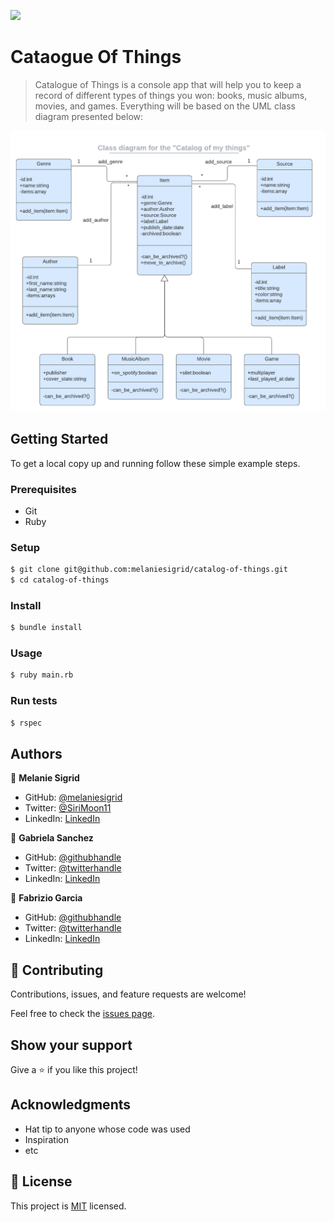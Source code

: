 ![](https://img.shields.io/badge/Microverse-blueviolet)

# Cataogue Of Things

> Catalogue of Things is a console app that will help you to keep a record of different types of things you won: books, music albums, movies, and games. Everything will be based on the UML class diagram presented below:

![screenshot](./catalog_of_my_things.png)

## Getting Started

To get a local copy up and running follow these simple example steps.

### Prerequisites

- Git
- Ruby

### Setup

```bash
$ git clone git@github.com:melaniesigrid/catalog-of-things.git
$ cd catalog-of-things
```

### Install


```bash
$ bundle install
```

### Usage

```bash
$ ruby main.rb
```

### Run tests

```bash
$ rspec
```

## Authors

👤 **Melanie Sigrid**

- GitHub: [@melaniesigrid](https://github.com/melaniesigrid)
- Twitter: [@SiriMoon11](https://twitter.com/SiriMoon11)
- LinkedIn: [LinkedIn](https://www.linkedin.com/in/melaniesigrid/)

👤 **Gabriela Sanchez**

- GitHub: [@githubhandle](https://github.com/gabyse1)
- Twitter: [@twitterhandle](https://twitter.com/gabyse0)
- LinkedIn: [LinkedIn](https://www.linkedin.com/in/gabyse/)

👤 **Fabrizio Garcia**

- GitHub: [@githubhandle](https://github.com/fabgrel10)
- Twitter: [@twitterhandle](https://twitter.com/fabgrel10)
- LinkedIn: [LinkedIn](https://www.linkedin.com/in/fabgrel10/)

## 🤝 Contributing

Contributions, issues, and feature requests are welcome!

Feel free to check the [issues page](../../issues/).

## Show your support

Give a ⭐️ if you like this project!

## Acknowledgments

- Hat tip to anyone whose code was used
- Inspiration
- etc

## 📝 License

This project is [MIT](./MIT.md) licensed.
